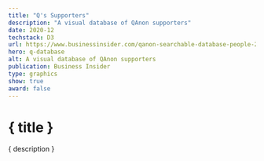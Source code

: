 ```yaml
---
title: "Q's Supporters"
description: "A visual database of QAnon supporters"
date: 2020-12
techstack: D3
url: https://www.businessinsider.com/qanon-searchable-database-people-2020-12
hero: q-database
alt: A visual database of QAnon supporters
publication: Business Insider
type: graphics
show: true
award: false
---
```


# { title }

{ description }
